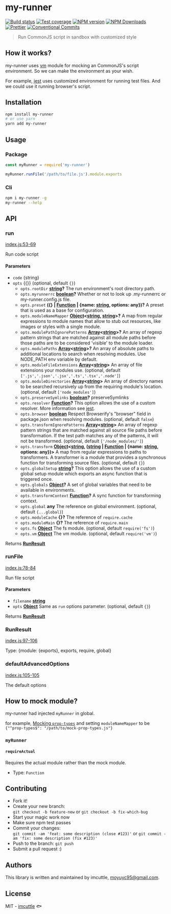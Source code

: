 # my-runner

[![Build status](https://img.shields.io/travis/imcuttle/my-runner/master.svg?style=flat-square)](https://travis-ci.org/imcuttle/my-runner)
[![Test coverage](https://img.shields.io/codecov/c/github/imcuttle/my-runner.svg?style=flat-square)](https://codecov.io/github/imcuttle/my-runner?branch=master)
[![NPM version](https://img.shields.io/npm/v/my-runner.svg?style=flat-square)](https://www.npmjs.com/package/my-runner)
[![NPM Downloads](https://img.shields.io/npm/dm/my-runner.svg?style=flat-square&maxAge=43200)](https://www.npmjs.com/package/my-runner)
[![Prettier](https://img.shields.io/badge/code_style-prettier-ff69b4.svg?style=flat-square)](https://prettier.io/)
[![Conventional Commits](https://img.shields.io/badge/Conventional%20Commits-1.0.0-yellow.svg?style=flat-square)](https://conventionalcommits.org)

> Run CommonJS script in sandbox with customized style

## How it works?

my-runner uses [vm](https://nodejs.org/api/vm.html) module for mocking an CommonJS's script environment. So we can make the environment as your wish.

For example, [jest](https://jestjs.io) uses customized environment for running test files. And we could use it running browser's script.

## Installation

```bash
npm install my-runner
# or use yarn
yarn add my-runner
```

## Usage

### Package

```javascript
const myRunner = require('my-runner')

myRunner.runFile('/path/to/file.js').module.exports
```

### Cli

```bash
npm i my-runner -g
my-runner --help
```

## API

<!-- Generated by documentation.js. Update this documentation by updating the source code. -->

### run

[index.js:53-69](https://github.com/imcuttle/my-runner/blob/df4d245ed13f7ce9bf314f165e6f78947c47212a/index.js#L53-L69 'Source code on GitHub')

Run code script

#### Parameters

- `code` {string}
- `opts` {{}} (optional, default `{}`)
  - `opts.rootDir` **[string](https://developer.mozilla.org/docs/Web/JavaScript/Reference/Global_Objects/String)?** The run environment's root directory path.
  - `opts.myrunnerrc` **[boolean](https://developer.mozilla.org/docs/Web/JavaScript/Reference/Global_Objects/Boolean)?** Whether or not to look up .my-runnerrc or my-runner.config.js file.
  - `opts.preset` **({} | [Function](https://developer.mozilla.org/docs/Web/JavaScript/Reference/Statements/function) | {name: [string](https://developer.mozilla.org/docs/Web/JavaScript/Reference/Global_Objects/String), options: any})?** A preset that is used as a base for configuration.
  - `opts.moduleNameMapper` **[Object](https://developer.mozilla.org/docs/Web/JavaScript/Reference/Global_Objects/Object)&lt;[string](https://developer.mozilla.org/docs/Web/JavaScript/Reference/Global_Objects/String), [string](https://developer.mozilla.org/docs/Web/JavaScript/Reference/Global_Objects/String)>?** A map from regular expressions to module names that allow to stub out resources, like images or styles with a single module.
  - `opts.modulePathIgnorePatterns` **[Array](https://developer.mozilla.org/docs/Web/JavaScript/Reference/Global_Objects/Array)&lt;[string](https://developer.mozilla.org/docs/Web/JavaScript/Reference/Global_Objects/String)>?** An array of regexp pattern strings that are matched against all module paths before those paths are to be considered 'visible' to the module loader.
  - `opts.modulePaths` **[Array](https://developer.mozilla.org/docs/Web/JavaScript/Reference/Global_Objects/Array)&lt;[string](https://developer.mozilla.org/docs/Web/JavaScript/Reference/Global_Objects/String)>?** An array of absolute paths to additional locations to search when resolving modules. Use NODE_PATH env variable by default.
  - `opts.moduleFileExtensions` **[Array](https://developer.mozilla.org/docs/Web/JavaScript/Reference/Global_Objects/Array)&lt;[string](https://developer.mozilla.org/docs/Web/JavaScript/Reference/Global_Objects/String)>** An array of file extensions your modules use. (optional, default `['.js','.json','.jsx','.ts','.tsx','.node']`)
  - `opts.moduleDirectories` **[Array](https://developer.mozilla.org/docs/Web/JavaScript/Reference/Global_Objects/Array)&lt;[string](https://developer.mozilla.org/docs/Web/JavaScript/Reference/Global_Objects/String)>** An array of directory names to be searched recursively up from the requiring module's location. (optional, default `['node_modules']`)
  - `opts.preserveSymlinks` **[boolean](https://developer.mozilla.org/docs/Web/JavaScript/Reference/Global_Objects/Boolean)?** preserveSymlinks
  - `opts.resolver` **[Function](https://developer.mozilla.org/docs/Web/JavaScript/Reference/Statements/function)?** This option allows the use of a custom resolver. More information see [jest](https://jestjs.io/docs/en/configuration#resolver-string).
  - `opts.browser` **[boolean](https://developer.mozilla.org/docs/Web/JavaScript/Reference/Global_Objects/Boolean)** Respect Browserify's "browser" field in package.json when resolving modules. (optional, default `false`)
  - `opts.transformIgnorePatterns` **[Array](https://developer.mozilla.org/docs/Web/JavaScript/Reference/Global_Objects/Array)&lt;[string](https://developer.mozilla.org/docs/Web/JavaScript/Reference/Global_Objects/String)>** An array of regexp pattern strings that are matched against all source file paths before transformation. If the test path matches any of the patterns, it will not be transformed. (optional, default `['/node_modules/']`)
  - `opts.transform` **[Object](https://developer.mozilla.org/docs/Web/JavaScript/Reference/Global_Objects/Object)&lt;[string](https://developer.mozilla.org/docs/Web/JavaScript/Reference/Global_Objects/String), ([string](https://developer.mozilla.org/docs/Web/JavaScript/Reference/Global_Objects/String) \| [Function](https://developer.mozilla.org/docs/Web/JavaScript/Reference/Statements/function) | {name: [string](https://developer.mozilla.org/docs/Web/JavaScript/Reference/Global_Objects/String), options: any})>** A map from regular expressions to paths to transformers. A transformer is a module that provides a synchronous function for transforming source files. (optional, default `{}`)
  - `opts.globalSetup` **[string](https://developer.mozilla.org/docs/Web/JavaScript/Reference/Global_Objects/String)?** This option allows the use of a custom global setup module which exports an async function that is triggered once.
  - `opts.globals` **[Object](https://developer.mozilla.org/docs/Web/JavaScript/Reference/Global_Objects/Object)?** A set of global variables that need to be available in environments.
  - `opts.transformContext` **[Function](https://developer.mozilla.org/docs/Web/JavaScript/Reference/Statements/function)?** A sync function for transforming context.
  - `opts.global` **any** The reference on global environment. (optional, default `{...global}`)
  - `opts.moduleCache` **{}?** The reference of `require.cache`
  - `opts.moduleMain` **{}?** The reference of `require.main`
  - `opts.fs` **[Object](https://developer.mozilla.org/docs/Web/JavaScript/Reference/Global_Objects/Object)** The fs module. (optional, default `require('fs')`)
  - `opts.vm` **[Object](https://developer.mozilla.org/docs/Web/JavaScript/Reference/Global_Objects/Object)** The vm module. (optional, default `require('vm')`)

Returns **[RunResult](#runresult)**

### runFile

[index.js:78-84](https://github.com/imcuttle/my-runner/blob/df4d245ed13f7ce9bf314f165e6f78947c47212a/index.js#L78-L84 'Source code on GitHub')

Run file script

#### Parameters

- `filename` **[string](https://developer.mozilla.org/docs/Web/JavaScript/Reference/Global_Objects/String)**
- `opts` **[Object](https://developer.mozilla.org/docs/Web/JavaScript/Reference/Global_Objects/Object)** Same as `run` options parameter. (optional, default `{}`)

Returns **[RunResult](#runresult)**

### RunResult

[index.js:97-106](https://github.com/imcuttle/my-runner/blob/df4d245ed13f7ce9bf314f165e6f78947c47212a/index.js#L86-L95 'Source code on GitHub')

Type: {module: {exports}, exports, require, global}

### defaultAdvancedOptions

[index.js:105-105](https://github.com/imcuttle/my-runner/blob/df4d245ed13f7ce9bf314f165e6f78947c47212a/index.js#L105-L105 'Source code on GitHub')

The default options

## How to mock module?

my-runner had injected `myRunner` in global.

for example, [Mocking `prop-types`](examples/packages/computed-prop-types/libs/prop-types.js) and setting `moduleNameMapper` to be `{"^prop-types$": "/path/to/mock-prop-types.js"}`

### `myRunner`

#### `requireActual`

Requires the actual module rather than the mock module.

- Type: `Function`

## Contributing

- Fork it!
- Create your new branch:  
  `git checkout -b feature-new` or `git checkout -b fix-which-bug`
- Start your magic work now
- Make sure npm test passes
- Commit your changes:  
  `git commit -am 'feat: some description (close #123)'` or `git commit -am 'fix: some description (fix #123)'`
- Push to the branch: `git push`
- Submit a pull request :)

## Authors

This library is written and maintained by imcuttle, <a href="mailto:moyuyc95@gmail.com">moyuyc95@gmail.com</a>.

## License

MIT - [imcuttle](https://github.com/imcuttle) 🐟
